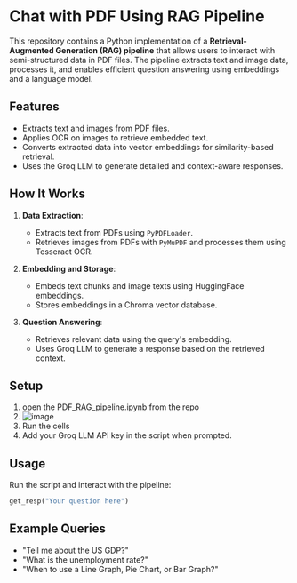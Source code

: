 # Chat with PDF Using RAG Pipeline  

This repository contains a Python implementation of a **Retrieval-Augmented Generation (RAG) pipeline** that allows users to interact with semi-structured data in PDF files. The pipeline extracts text and image data, processes it, and enables efficient question answering using embeddings and a language model.  

## Features  
- Extracts text and images from PDF files.  
- Applies OCR on images to retrieve embedded text.  
- Converts extracted data into vector embeddings for similarity-based retrieval.  
- Uses the Groq LLM to generate detailed and context-aware responses.  

## How It Works  
1. **Data Extraction**:  
   - Extracts text from PDFs using `PyPDFLoader`.  
   - Retrieves images from PDFs with `PyMuPDF` and processes them using Tesseract OCR.  

2. **Embedding and Storage**:  
   - Embeds text chunks and image texts using HuggingFace embeddings.  
   - Stores embeddings in a Chroma vector database.  

3. **Question Answering**:  
   - Retrieves relevant data using the query's embedding.  
   - Uses Groq LLM to generate a response based on the retrieved context.  

## Setup  
1. open the PDF_RAG_pipeline.ipynb from the repo
2. ![image](https://github.com/user-attachments/assets/dd7025dd-31fb-4abf-81b8-b4f0e04799dc)
3. Run the cells
4. Add your Groq LLM API key in the script when prompted.  

## Usage  
Run the script and interact with the pipeline:  
```python  
get_resp("Your question here")  
```  

## Example Queries  
- "Tell me about the US GDP?"  
- "What is the unemployment rate?"  
- "When to use a Line Graph, Pie Chart, or Bar Graph?"  
